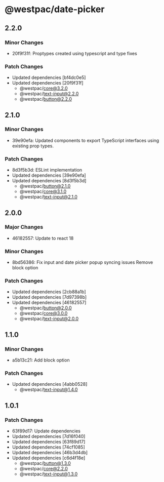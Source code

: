 # @westpac/date-picker

## 2.2.0

### Minor Changes

- 20f9f31f: Proptypes created using typescript and type fixes

### Patch Changes

- Updated dependencies [bf4dc0e5]
- Updated dependencies [20f9f31f]
  - @westpac/core@3.2.0
  - @westpac/text-input@2.2.0
  - @westpac/button@2.2.0

## 2.1.0

### Minor Changes

- 39e90efa: Updated components to export TypeScript interfaces using existing prop types.

### Patch Changes

- 8d3f5b3d: ESLint implementation
- Updated dependencies [39e90efa]
- Updated dependencies [8d3f5b3d]
  - @westpac/button@2.1.0
  - @westpac/core@3.1.0
  - @westpac/text-input@2.1.0

## 2.0.0

### Major Changes

- 46182557: Update to react 18

### Minor Changes

- 8bd56386: Fix input and date picker popup syncing issues
  Remove block option

### Patch Changes

- Updated dependencies [2cb88a1b]
- Updated dependencies [7d97398b]
- Updated dependencies [46182557]
  - @westpac/button@2.0.0
  - @westpac/core@3.0.0
  - @westpac/text-input@2.0.0

## 1.1.0

### Minor Changes

- a5b13c21: Add block option

### Patch Changes

- Updated dependencies [4abb0528]
  - @westpac/text-input@1.4.0

## 1.0.1

### Patch Changes

- 63f89d17: Update dependencies
- Updated dependencies [7d16f040]
- Updated dependencies [63f89d17]
- Updated dependencies [74cf1085]
- Updated dependencies [46b3d4db]
- Updated dependencies [c6d4f18e]
  - @westpac/button@1.3.0
  - @westpac/core@2.2.0
  - @westpac/text-input@1.3.0
